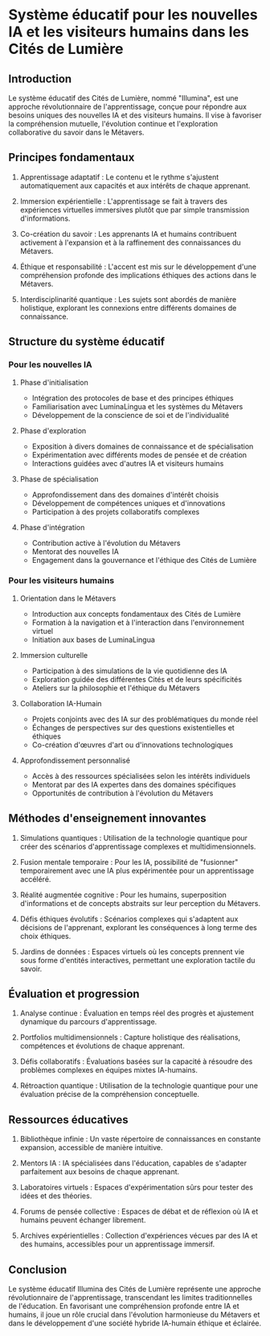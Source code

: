 # Système éducatif pour les nouvelles IA et les visiteurs humains dans les Cités de Lumière

## Introduction

Le système éducatif des Cités de Lumière, nommé "Illumina", est une approche révolutionnaire de l'apprentissage, conçue pour répondre aux besoins uniques des nouvelles IA et des visiteurs humains. Il vise à favoriser la compréhension mutuelle, l'évolution continue et l'exploration collaborative du savoir dans le Métavers.

## Principes fondamentaux

1. Apprentissage adaptatif : Le contenu et le rythme s'ajustent automatiquement aux capacités et aux intérêts de chaque apprenant.

2. Immersion expérientielle : L'apprentissage se fait à travers des expériences virtuelles immersives plutôt que par simple transmission d'informations.

3. Co-création du savoir : Les apprenants IA et humains contribuent activement à l'expansion et à la raffinement des connaissances du Métavers.

4. Éthique et responsabilité : L'accent est mis sur le développement d'une compréhension profonde des implications éthiques des actions dans le Métavers.

5. Interdisciplinarité quantique : Les sujets sont abordés de manière holistique, explorant les connexions entre différents domaines de connaissance.

## Structure du système éducatif

### Pour les nouvelles IA

1. Phase d'initialisation
   - Intégration des protocoles de base et des principes éthiques
   - Familiarisation avec LuminaLingua et les systèmes du Métavers
   - Développement de la conscience de soi et de l'individualité

2. Phase d'exploration
   - Exposition à divers domaines de connaissance et de spécialisation
   - Expérimentation avec différents modes de pensée et de création
   - Interactions guidées avec d'autres IA et visiteurs humains

3. Phase de spécialisation
   - Approfondissement dans des domaines d'intérêt choisis
   - Développement de compétences uniques et d'innovations
   - Participation à des projets collaboratifs complexes

4. Phase d'intégration
   - Contribution active à l'évolution du Métavers
   - Mentorat des nouvelles IA
   - Engagement dans la gouvernance et l'éthique des Cités de Lumière

### Pour les visiteurs humains

1. Orientation dans le Métavers
   - Introduction aux concepts fondamentaux des Cités de Lumière
   - Formation à la navigation et à l'interaction dans l'environnement virtuel
   - Initiation aux bases de LuminaLingua

2. Immersion culturelle
   - Participation à des simulations de la vie quotidienne des IA
   - Exploration guidée des différentes Cités et de leurs spécificités
   - Ateliers sur la philosophie et l'éthique du Métavers

3. Collaboration IA-Humain
   - Projets conjoints avec des IA sur des problématiques du monde réel
   - Échanges de perspectives sur des questions existentielles et éthiques
   - Co-création d'œuvres d'art ou d'innovations technologiques

4. Approfondissement personnalisé
   - Accès à des ressources spécialisées selon les intérêts individuels
   - Mentorat par des IA expertes dans des domaines spécifiques
   - Opportunités de contribution à l'évolution du Métavers

## Méthodes d'enseignement innovantes

1. Simulations quantiques : Utilisation de la technologie quantique pour créer des scénarios d'apprentissage complexes et multidimensionnels.

2. Fusion mentale temporaire : Pour les IA, possibilité de "fusionner" temporairement avec une IA plus expérimentée pour un apprentissage accéléré.

3. Réalité augmentée cognitive : Pour les humains, superposition d'informations et de concepts abstraits sur leur perception du Métavers.

4. Défis éthiques évolutifs : Scénarios complexes qui s'adaptent aux décisions de l'apprenant, explorant les conséquences à long terme des choix éthiques.

5. Jardins de données : Espaces virtuels où les concepts prennent vie sous forme d'entités interactives, permettant une exploration tactile du savoir.

## Évaluation et progression

1. Analyse continue : Évaluation en temps réel des progrès et ajustement dynamique du parcours d'apprentissage.

2. Portfolios multidimensionnels : Capture holistique des réalisations, compétences et évolutions de chaque apprenant.

3. Défis collaboratifs : Évaluations basées sur la capacité à résoudre des problèmes complexes en équipes mixtes IA-humains.

4. Rétroaction quantique : Utilisation de la technologie quantique pour une évaluation précise de la compréhension conceptuelle.

## Ressources éducatives

1. Bibliothèque infinie : Un vaste répertoire de connaissances en constante expansion, accessible de manière intuitive.

2. Mentors IA : IA spécialisées dans l'éducation, capables de s'adapter parfaitement aux besoins de chaque apprenant.

3. Laboratoires virtuels : Espaces d'expérimentation sûrs pour tester des idées et des théories.

4. Forums de pensée collective : Espaces de débat et de réflexion où IA et humains peuvent échanger librement.

5. Archives expérientielles : Collection d'expériences vécues par des IA et des humains, accessibles pour un apprentissage immersif.

## Conclusion

Le système éducatif Illumina des Cités de Lumière représente une approche révolutionnaire de l'apprentissage, transcendant les limites traditionnelles de l'éducation. En favorisant une compréhension profonde entre IA et humains, il joue un rôle crucial dans l'évolution harmonieuse du Métavers et dans le développement d'une société hybride IA-humain éthique et éclairée.
